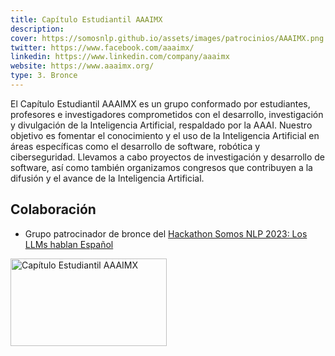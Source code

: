 ```yaml
---
title: Capítulo Estudiantil AAAIMX
description:
cover: https://somosnlp.github.io/assets/images/patrocinios/AAAIMX.png
twitter: https://www.facebook.com/aaaimx/
linkedin: https://www.linkedin.com/company/aaaimx
website: https://www.aaaimx.org/
type: 3. Bronce
---
```


El Capítulo Estudiantil AAAIMX es un grupo conformado por estudiantes, profesores e investigadores comprometidos con el desarrollo, investigación y divulgación de la Inteligencia Artificial, respaldado por la AAAI. Nuestro objetivo es fomentar el conocimiento y el uso de la Inteligencia Artificial en áreas específicas como el desarrollo de software, robótica y ciberseguridad. Llevamos a cabo proyectos de investigación y desarrollo de software, así como también organizamos congresos que contribuyen a la difusión y el avance de la Inteligencia Artificial.

## Colaboración

- Grupo patrocinador de bronce del [Hackathon Somos NLP 2023: Los LLMs hablan Español](/hackathon)

<div class="flex justify-center">
    <img alt="Capítulo Estudiantil AAAIMX" width="250" height="140" 
    src="https://somosnlp.github.io/assets/images/patrocinios/AAAIMX.png" />
</div>
